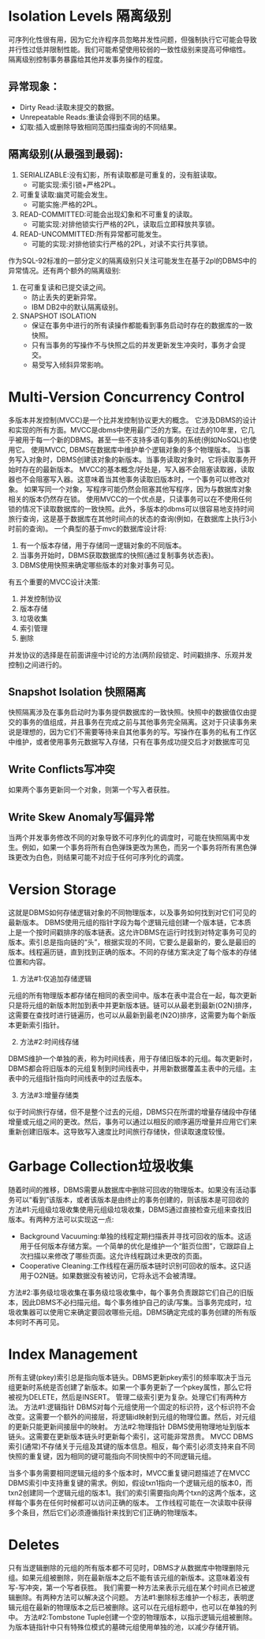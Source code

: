 # Isolation Levels 隔离级别
可序列化性很有用，因为它允许程序员忽略并发性问题，但强制执行它可能会导致并行性过低并限制性能。我们可能希望使用较弱的一致性级别来提高可伸缩性。
隔离级别控制事务暴露给其他并发事务操作的程度。
## 异常现象：

- Dirty Read:读取未提交的数据。
- Unrepeatable Reads:重读会得到不同的结果。
- 幻取:插入或删除导致相同范围扫描查询的不同结果。
## 隔离级别(从最强到最弱):

1. SERIALIZABLE:没有幻影，所有读取都是可重复的，没有脏读取。
   - 可能实现:索引锁+严格2PL。
2. 可重复读取:幽灵可能会发生。
   - 可能实施:严格的2PL。
3. READ-COMMITTED:可能会出现幻象和不可重复的读取。
   - 可能实现:对排他锁实行严格的2PL，读取后立即释放共享锁。
4. READ-UNCOMMITTED:所有异常都可能发生。
   - 可能的实现:对排他锁实行严格的2PL，对读不实行共享锁。

作为SQL-92标准的一部分定义的隔离级别只关注可能发生在基于2pl的DBMS中的异常情况。还有两个额外的隔离级别:

1. 在可重复读和已提交读之间。
   - 防止丢失的更新异常。
   - IBM DB2中的默认隔离级别。
2. SNAPSHOT ISOLATION
   - 保证在事务中进行的所有读操作都能看到事务启动时存在的数据库的一致快照。
   - 只有当事务的写操作不与快照之后的并发更新发生冲突时，事务才会提交。
   - 易受写入倾斜异常影响。
# Multi-Version Concurrency Control
多版本并发控制(MVCC)是一个比并发控制协议更大的概念。
它涉及DBMS的设计和实现的所有方面。MVCC是dbms中使用最广泛的方案。在过去的10年里，它几乎被用于每一个新的DBMS。甚至一些不支持多语句事务的系统(例如NoSQL)也使用它。
使用MVCC, DBMS在数据库中维护单个逻辑对象的多个物理版本。
当事务写入对象时，DBMS创建该对象的新版本。当事务读取对象时，它将读取事务开始时存在的最新版本。
MVCC的基本概念/好处是，写入器不会阻塞读取器，读取器也不会阻塞写入器。这意味着当其他事务读取旧版本时，一个事务可以修改对象。
如果写同一个对象，写程序可能仍然会阻塞其他写程序，因为与数据库对象相关的版本仍然存在锁。
使用MVCC的一个优点是，只读事务可以在不使用任何锁的情况下读取数据库的一致快照。此外，多版本的dbms可以很容易地支持时间旅行查询，这是基于数据库在其他时间点的状态的查询(例如，在数据库上执行3小时前的查询)。
一个典型的基于mvc的数据库设计将:

1.  有一个版本存储，用于存储同一逻辑对象的不同版本。 
2.  当事务开始时，DBMS获取数据库的快照(通过复制事务状态表)。 
3.  DBMS使用快照来确定哪些版本的对象对事务可见。

有五个重要的MVCC设计决策:

1. 并发控制协议
2. 版本存储
3. 垃圾收集
4. 索引管理
5. 删除

并发协议的选择是在前面讲座中讨论的方法(两阶段锁定、时间戳排序、乐观并发控制)之间进行的。

## Snapshot Isolation 快照隔离
快照隔离涉及在事务启动时为事务提供数据库的一致快照。快照中的数据值仅由提交的事务的值组成，并且事务在完成之前与其他事务完全隔离。这对于只读事务来说是理想的，因为它们不需要等待来自其他事务的写。写操作在事务的私有工作区中维护，或者使用事务元数据写入存储，只有在事务成功提交后才对数据库可见
## Write Conflicts写冲突
如果两个事务更新同一个对象，则第一个写入者获胜。
## Write Skew Anomaly写偏异常
当两个并发事务修改不同的对象导致不可序列化的调度时，可能在快照隔离中发生。例如，如果一个事务将所有白色弹珠更改为黑色，而另一个事务将所有黑色弹珠更改为白色，则结果可能不对应于任何可序列化的调度。
# Version Storage
这就是DBMS如何存储逻辑对象的不同物理版本，以及事务如何找到对它们可见的最新版本。
DBMS使用元组的指针字段为每个逻辑元组创建一个版本链，它本质上是一个按时间戳排序的版本链表。这允许DBMS在运行时找到对特定事务可见的版本。索引总是指向链的“头”，根据实现的不同，它要么是最新的，要么是最旧的版本。线程遍历链，直到找到正确的版本。不同的存储方案决定了每个版本的存储位置和内容。

1. 方法#1:仅追加存储逻辑

元组的所有物理版本都存储在相同的表空间中。版本在表中混合在一起，每次更新只是将元组的新版本附加到表中并更新版本链。链可以从最老到最新(O2N)排序，这需要在查找时进行链遍历，也可以从最新到最老(N2O)排序，这需要为每个新版本更新索引指针。

2. 方法#2:时间线存储

DBMS维护一个单独的表，称为时间线表，用于存储旧版本的元组。每次更新时，DBMS都会将旧版本的元组复制到时间线表中，并用新数据覆盖主表中的元组。主表中的元组指针指向时间线表中的过去版本。

3. 方法#3:增量存储类

似于时间旅行存储，但不是整个过去的元组，DBMS只在所谓的增量存储段中存储增量或元组之间的更改。然后，事务可以通过以相反的顺序遍历增量并应用它们来重新创建旧版本。这导致写入速度比时间旅行存储快，但读取速度较慢。
# Garbage Collection垃圾收集
随着时间的推移，DBMS需要从数据库中删除可回收的物理版本。如果没有活动事务可以“看到”该版本，或者该版本是由终止的事务创建的，则该版本是可回收的
方法#1:元组级垃圾收集使用元组级垃圾收集，DBMS通过直接检查元组来查找旧版本。有两种方法可以实现这一点:

- Background Vacuuming:单独的线程定期扫描表并寻找可回收的版本。这适用于任何版本存储方案。一个简单的优化是维护一个“脏页位图”，它跟踪自上次扫描以来修改了哪些页面。这允许线程跳过未更改的页面。
- Cooperative Cleaning:工作线程在遍历版本链时识别可回收的版本。这只适用于O2N链。如果数据没有被访问，它将永远不会被清理。

方法#2:事务级垃圾收集在事务级垃圾收集中，每个事务负责跟踪它们自己的旧版本，因此DBMS不必扫描元组。每个事务维护自己的读/写集。当事务完成时，垃圾收集器可以使用它来确定要回收哪些元组。DBMS确定完成的事务创建的所有版本何时不再可见。
# Index Management
所有主键(pkey)索引总是指向版本链头。DBMS更新pkey索引的频率取决于当元组更新时系统是否创建了新版本。如果一个事务更新了一个pkey属性，那么它将被视为DELETE，然后是INSERT。
管理二级索引更为复杂。处理它们有两种方法。
方法#1:逻辑指针
DBMS对每个元组使用一个固定的标识符，这个标识符不会改变。这需要一个额外的间接层，将逻辑id映射到元组的物理位置。然后，对元组的更新只能更新间接层中的映射。
方法#2:物理指针
DBMS使用物理地址到版本链头。这需要在更新版本链头时更新每个索引，这可能非常昂贵。
MVCC DBMS索引(通常)不存储关于元组及其键的版本信息。相反，每个索引必须支持来自不同快照的重复键，因为相同的键可能指向不同快照中的不同逻辑元组。

当多个事务需要相同逻辑元组的多个版本时，MVCC重复键问题描述了在MVCC DBMS索引中支持重复键的需求。例如，假设txn1指向一个逻辑元组的版本0，而txn2创建同一个逻辑元组的版本1。我们的索引需要指向两个txn的这两个版本，这样每个事务在任何时候都可以访问正确的版本。
工作线程可能在一次读取中获得多个条目，然后它们必须遵循指针来找到它们正确的物理版本。

# Deletes
只有当逻辑删除的元组的所有版本都不可见时，DBMS才从数据库中物理删除元组。如果元组被删除，则在最新版本之后不能有该元组的新版本。这意味着没有写-写冲突，第一个写者获胜。
我们需要一种方法来表示元组在某个时间点已被逻辑删除。有两种方法可以解决这个问题。
方法#1:删除标志维护一个标志，表明逻辑元组在最新的物理版本之后已被删除。这可以在元组标题中，也可以在单独的列中。
方法#2:Tombstone Tuple创建一个空的物理版本，以指示逻辑元组被删除。为版本链指针中只有特殊位模式的墓碑元组使用单独的池，以减少存储开销。

 
